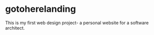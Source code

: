 # gotoherelanding

This is my first web design project- a personal website for a software architect. 
